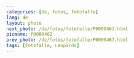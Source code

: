 ```yaml
---
categories: [de, fotos, fotofalle]
lang: de
layout: photo
next_photo: /de/fotos/fotofalle/P0000463.html
picname: P0000462
prev_photo: /de/fotos/fotofalle/P0000467.html
tags: [Fotofalle, Leopards]
---
```

